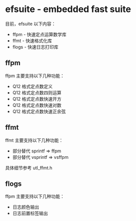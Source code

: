 # efsuite - embedded fast suite

目前，efsuite 以下内容：

- ffpm - 快速定点运算数学库
- ffmt - 快速格式化库
- flogs - 快速日志打印库

## ffpm

ffpm 主要支持以下几种功能：

- Q12 格式定点数定义
- Q12 格式定点数四则运算
- Q12 格式定点数快速开方
- Q12 格式定点数快速对数
- Q12 格式定点数快速正余弦

## ffmt

ffmt 主要支持以下几种功能：

- 部分替代 sprintf => ffpm
- 部分替代 vsprintf => vsffpm

具体细节参考 utl_ffmt.h

## flogs
 
ffpm 主要支持以下几种功能：

- 日志颜色输出
- 日志前置标签输出

